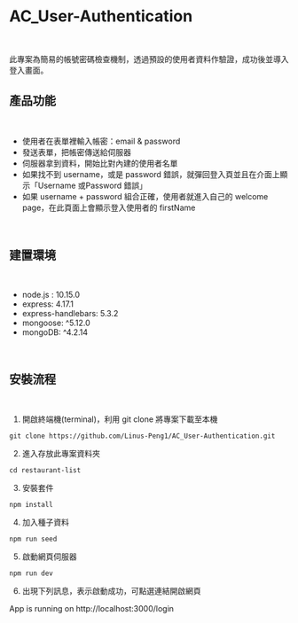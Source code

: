 # AC_User-Authentication

<br>

此專案為簡易的帳號密碼檢查機制，透過預設的使用者資料作驗證，成功後並導入登入畫面。

## 產品功能

<br>

* 使用者在表單裡輸入帳密：email & password
* 發送表單，把帳密傳送給伺服器
* 伺服器拿到資料，開始比對內建的使用者名單
* 如果找不到 username，或是 password 錯誤，就彈回登入頁並且在介面上顯示「Username 或Password 錯誤」
* 如果 username + password 組合正確，使用者就進入自己的 welcome page，在此頁面上會顯示登入使用者的 firstName

<br>

## 建置環境

<br>

* node.js : 10.15.0
* express: 4.17.1
* express-handlebars: 5.3.2
* mongoose: ^5.12.0
* mongoDB: ^4.2.14

<br>

## 安裝流程

<br>

1. 開啟終端機(terminal)，利用 git clone 將專案下載至本機
```
git clone https://github.com/Linus-Peng1/AC_User-Authentication.git
```
2. 進入存放此專案資料夾
```
cd restaurant-list
```
3. 安裝套件
```
npm install
```
4. 加入種子資料
```
npm run seed
```

5. 啟動網頁伺服器
```
npm run dev
```
6. 出現下列訊息，表示啟動成功，可點選連結開啟網頁

App is running on http://localhost:3000/login
